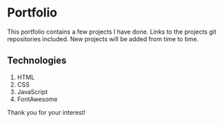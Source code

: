 # Portfolio

This portfolio contains a few projects I have done. Links to the projects git repositories included. New projects will be added from time to time.

## Technologies

1. HTML
2. CSS
3. JavaScript
4. FontAwesome

Thank you for your interest!